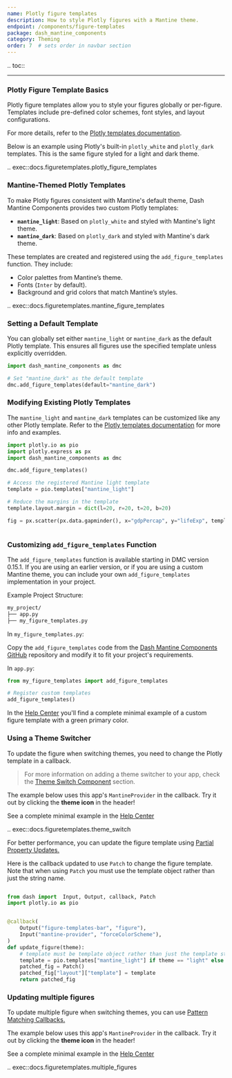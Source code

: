 ```yaml
---
name: Plotly figure templates
description: How to style Plotly figures with a Mantine theme.
endpoint: /components/figure-templates
package: dash_mantine_components
category: Theming
order: 7  # sets order in navbar section
---
```


.. toc::

---

### Plotly Figure Template Basics

Plotly figure templates allow you to style your figures globally or per-figure. Templates include pre-defined color schemes, font styles, and layout configurations.

For more details, refer to the [Plotly templates documentation](https://plotly.com/python/templates/).

Below is an example using Plotly's built-in `plotly_white` and `plotly_dark` templates.  This is the same figure
styled for a light and dark theme.


.. exec::docs.figuretemplates.plotly_figure_templates


### Mantine-Themed Plotly Templates

To make Plotly figures consistent with Mantine's default theme, Dash Mantine Components provides two custom Plotly templates:

- **`mantine_light`**: Based on `plotly_white` and styled with Mantine's light theme.  
- **`mantine_dark`**: Based on `plotly_dark` and styled with Mantine's dark theme.  

These templates are created and registered using the `add_figure_templates` function. They include:  
- Color palettes from Mantine’s theme.  
- Fonts (`Inter` by default).  
- Background and grid colors that match Mantine’s styles.  


.. exec::docs.figuretemplates.mantine_figure_templates


### Setting a Default Template
You can globally set either `mantine_light` or `mantine_dark` as the default Plotly template. This ensures all figures
use the specified template unless explicitly overridden.

```python
import dash_mantine_components as dmc

# Set "mantine_dark" as the default template
dmc.add_figure_templates(default="mantine_dark")
```


### Modifying Existing Plotly Templates
The `mantine_light` and `mantine_dark` templates can be customized like any other Plotly template. Refer to the
[Plotly templates documentation](https://plotly.com/python/templates/) for more info and examples.

```python
import plotly.io as pio
import plotly.express as px
import dash_mantine_components as dmc

dmc.add_figure_templates()

# Access the registered Mantine light template
template = pio.templates["mantine_light"]

# Reduce the margins in the template
template.layout.margin = dict(l=20, r=20, t=20, b=20)

fig = px.scatter(px.data.gapminder(), x="gdpPercap", y="lifeExp", template="mantine_light")



```

### Customizing `add_figure_templates` Function
The `add_figure_templates` function is available starting in DMC version 0.15.1.
If you are using an earlier version, or if you are using a custom Mantine theme, you can include your own `add_figure_templates` implementation in your project.

Example Project Structure:
```bash
my_project/  
├── app.py  
├── my_figure_templates.py  
```

In `my_figure_templates.py`:

Copy the `add_figure_templates` code from the [Dash Mantine Components GitHub](https://github.com/snehilvj/dash-mantine-components/blob/master/dash_mantine_components/figure_templates.py) 
repository and modify it to fit your project's requirements.

In `app.py`:
```python
from my_figure_templates import add_figure_templates

# Register custom templates
add_figure_templates()
```

In the [Help Center](https://github.com/snehilvj/dmc-docs/tree/main/help_center/theme_switch_figure_templates_custom) you'll find a complete minimal example of a custom figure template with a green primary color.

### Using a Theme Switcher

To update the figure when switching themes, you need to change the Plotly template in a callback.


> For more information on adding a theme switcher to your app, check the [Theme Switch Component](/theme-switch) section.

The example below uses this app's  `MantineProvider` in the callback.  Try it out by clicking the **theme icon** in the header!

See a complete minimal example in the [Help Center](https://github.com/snehilvj/dmc-docs/tree/main/help_center/theme_switch_figure_templates_simple)

.. exec::docs.figuretemplates.theme_switch

For better performance, you can update the figure template using [Partial Property Updates.](https://dash.plotly.com/partial-properties)

Here is the callback updated to use `Patch` to change the figure template.  Note that when using `Patch` you must use the template
object rather than just the string name.  

```python

from dash import  Input, Output, callback, Patch
import plotly.io as pio


@callback(
    Output("figure-templates-bar", "figure"),
    Input("mantine-provider", "forceColorScheme"),
)
def update_figure(theme):
    # template must be template object rather than just the template string name
    template = pio.templates["mantine_light"] if theme == "light" else pio.templates["mantine_dark"]
    patched_fig = Patch()
    patched_fig["layout"]["template"] = template
    return patched_fig
```

### Updating multiple figures

To update multiple figure when switching themes, you can use [Pattern Matching Callbacks.](https://dash.plotly.com/pattern-matching-callbacks)
 
The example below uses this app's  `MantineProvider` in the callback.  Try it out by clicking the **theme icon** in the header!

See a complete minimal example in the [Help Center](https://github.com/snehilvj/dmc-docs/tree/main/help_center/theme_switch_figure_templates)

.. exec::docs.figuretemplates.multiple_figures

